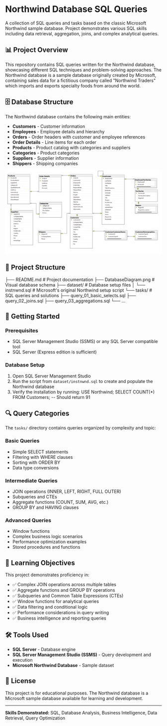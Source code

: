 # Northwind Database SQL Queries

A collection of SQL queries and tasks based on the classic Microsoft Northwind sample database. Project demonstrates various SQL skills including data retrieval, aggregation, joins, and complex analytical queries.

## 📊 Project Overview

This repository contains SQL queries written for the Northwind database, showcasing different SQL techniques and problem-solving approaches. The Northwind database is a sample database originally created by Microsoft, containing sales data for a fictitious company called "Northwind Traders" which imports and exports specialty foods from around the world.

## 🗄️ Database Structure

The Northwind database contains the following main entities:
- **Customers** - Customer information
- **Employees** - Employee details and hierarchy
- **Orders** - Order headers with customer and employee references
- **Order Details** - Line items for each order
- **Products** - Product catalog with categories and suppliers
- **Categories** - Product categories
- **Suppliers** - Supplier information
- **Shippers** - Shipping companies

![Database Diagram](DatabaseDiagram.png)

## 📁 Project Structure

├── README.md # Project documentation
├── DatabaseDiagram.png # Visual database schema
├── dataset/ # Database setup files
│ └── instnwnd.sql # Microsoft's original Northwind setup script
└── tasks/ # SQL queries and solutions
├── query_01_basic_selects.sql
├── query_02_joins.sql
├── query_03_aggregations.sql
└── ...


## 🚀 Getting Started

### Prerequisites
- SQL Server Management Studio (SSMS) or any SQL Server compatible tool
- SQL Server (Express edition is sufficient)

### Database Setup
1. Open SQL Server Management Studio
2. Run the script from `dataset/instnwnd.sql` to create and populate the Northwind database
3. Verify the installation by running:
USE Northwind;
SELECT COUNT(*) FROM Customers; -- Should return 91


## 🔍 Query Categories

The `tasks/` directory contains queries organized by complexity and topic:

### Basic Queries
- Simple SELECT statements
- Filtering with WHERE clauses
- Sorting with ORDER BY
- Data type conversions

### Intermediate Queries
- JOIN operations (INNER, LEFT, RIGHT, FULL OUTER)
- Subqueries and CTEs
- Aggregate functions (COUNT, SUM, AVG, etc.)
- GROUP BY and HAVING clauses

### Advanced Queries
- Window functions
- Complex business logic scenarios
- Performance optimization examples
- Stored procedures and functions


## 🎯 Learning Objectives

This project demonstrates proficiency in:
- ✅ Complex JOIN operations across multiple tables
- ✅ Aggregate functions and GROUP BY operations
- ✅ Subqueries and Common Table Expressions (CTEs)
- ✅ Window functions for analytical queries
- ✅ Data filtering and conditional logic
- ✅ Performance considerations in query writing
- ✅ Business intelligence and reporting queries

## 🛠️ Tools Used

- **SQL Server** - Database engine
- **SQL Server Management Studio (SSMS)** - Query development and execution
- **Microsoft Northwind Database** - Sample dataset

## 📄 License

This project is for educational purposes. The Northwind database is a Microsoft sample database available for learning and development.

---

**Skills Demonstrated:** SQL, Database Analysis, Business Intelligence, Data Retrieval, Query Optimization

